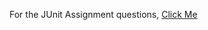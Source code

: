 For the JUnit Assignment questions, [Click Me](https://docs.google.com/document/d/15VTk5uRvqCOqcdD9Muko_1o5AwG9ml_E_qg1Fk3HO9E/edit?tab=t.0#heading=h.2vqxvuf26moc)
